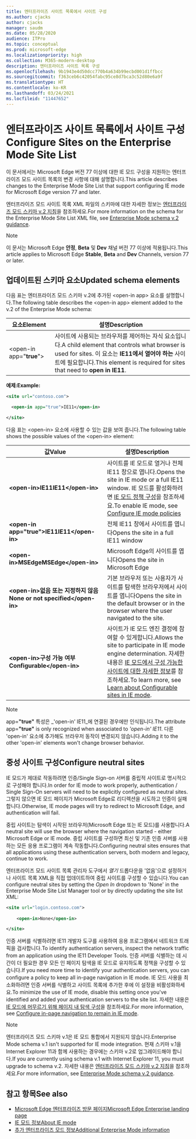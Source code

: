 ```yaml
---
title: 엔터프라이즈 사이트 목록에서 사이트 구성
ms.author: cjacks
author: cjacks
manager: saudm
ms.date: 05/28/2020
audience: ITPro
ms.topic: conceptual
ms.prod: microsoft-edge
ms.localizationpriority: high
ms.collection: M365-modern-desktop
description: 엔터프라이즈 사이트 목록 구성
ms.openlocfilehash: 9b1943e4d50dcc770b4a634b99ecbd001d1ffbcc
ms.sourcegitcommit: f363ceb6c42054fabc95ce8d7bca3c52d80e6a9f
ms.translationtype: HT
ms.contentlocale: ko-KR
ms.lasthandoff: 03/24/2021
ms.locfileid: "11447652"
---
```

# <a name="configure-sites-on-the-enterprise-mode-site-list"></a><span data-ttu-id="e07dd-103">엔터프라이즈 사이트 목록에서 사이트 구성</span><span class="sxs-lookup"><span data-stu-id="e07dd-103">Configure Sites on the Enterprise Mode Site List</span></span>

<span data-ttu-id="e07dd-104">이 문서에서는 Microsoft Edge 버전 77 이상에 대한 IE 모드 구성을 지원하는 엔터프라이즈 모드 사이트 목록의 변경 사항에 대해 설명합니다.</span><span class="sxs-lookup"><span data-stu-id="e07dd-104">This article describes changes to the Enterprise Mode Site List that support configuring IE mode for Microsoft Edge version 77 and later.</span></span>

<span data-ttu-id="e07dd-105">엔터프라이즈 모드 사이트 목록 XML 파일의 스키마에 대한 자세한 정보는 [엔터프라이즈 모드 스키마 v.2 지침](/internet-explorer/ie11-deploy-guide/enterprise-mode-schema-version-2-guidance)을 참조하세요.</span><span class="sxs-lookup"><span data-stu-id="e07dd-105">For more information on the schema for the Enterprise Mode Site List XML file, see [Enterprise Mode schema v.2 guidance](/internet-explorer/ie11-deploy-guide/enterprise-mode-schema-version-2-guidance).</span></span>

> [!NOTE]
> <span data-ttu-id="e07dd-106">이 문서는 Microsoft Edge **안정**, **Beta** 및 **Dev** 채널 버전 77 이상에 적용됩니다.</span><span class="sxs-lookup"><span data-stu-id="e07dd-106">This article applies to Microsoft Edge **Stable**, **Beta** and **Dev** Channels, version 77 or later.</span></span>

## <a name="updated-schema-elements"></a><span data-ttu-id="e07dd-107">업데이트된 스키마 요소</span><span class="sxs-lookup"><span data-stu-id="e07dd-107">Updated schema elements</span></span>

<span data-ttu-id="e07dd-108">다음 표는 엔터프라이즈 모드 스키마 v.2에 추가된 \<open-in app\> 요소를 설명합니다.</span><span class="sxs-lookup"><span data-stu-id="e07dd-108">The following table describes the \<open-in app\> element added to the v.2 of the Enterprise Mode schema:</span></span>

| **<span data-ttu-id="e07dd-109">요소</span><span class="sxs-lookup"><span data-stu-id="e07dd-109">Element</span></span>** | **<span data-ttu-id="e07dd-110">설명</span><span class="sxs-lookup"><span data-stu-id="e07dd-110">Description</span></span>** |
| --- | --- |
| \<open-in app="**true**"\> | <span data-ttu-id="e07dd-111">사이트에 사용되는 브라우저를 제어하는 자식 요소입니다.</span><span class="sxs-lookup"><span data-stu-id="e07dd-111">A child element that controls what browser is used for sites.</span></span> <span data-ttu-id="e07dd-112">이 요소는 **IE11에서 열어야 하는** 사이트에 필요합니다.</span><span class="sxs-lookup"><span data-stu-id="e07dd-112">This element is required for sites that need to **open in IE11**.</span></span>|

**<span data-ttu-id="e07dd-113">예제:</span><span class="sxs-lookup"><span data-stu-id="e07dd-113">Example:</span></span>**

``` xml
<site url="contoso.com">

  <open-in app="true">IE11</open-in>

</site>
```

<span data-ttu-id="e07dd-114">다음 표는 \<open-in\> 요소에 사용할 수 있는 값을 보여 줍니다.</span><span class="sxs-lookup"><span data-stu-id="e07dd-114">The following table shows the possible values of the \<open-in\> element:</span></span>

| **<span data-ttu-id="e07dd-115">값</span><span class="sxs-lookup"><span data-stu-id="e07dd-115">Value</span></span>** | **<span data-ttu-id="e07dd-116">설명</span><span class="sxs-lookup"><span data-stu-id="e07dd-116">Description</span></span>** |
| --- | --- |
| **\<open-in\><span data-ttu-id="e07dd-117">IE11</span><span class="sxs-lookup"><span data-stu-id="e07dd-117">IE11</span></span>\</open-in\>** | <span data-ttu-id="e07dd-118">사이트를 IE 모드로 열거나 전체 IE11 창으로 엽니다.</span><span class="sxs-lookup"><span data-stu-id="e07dd-118">Opens the site in IE mode or a full IE11 window.</span></span> <span data-ttu-id="e07dd-119">IE 모드를 활성화하려면 [IE 모드 정책 구성](./edge-ie-mode-policies.md)을 참조하세요.</span><span class="sxs-lookup"><span data-stu-id="e07dd-119">To enable IE mode, see [Configure IE mode policies](./edge-ie-mode-policies.md)</span></span>|
| **\<open-in app="**true**"\><span data-ttu-id="e07dd-120">IE11</span><span class="sxs-lookup"><span data-stu-id="e07dd-120">IE11</span></span>\</open-in\>** | <span data-ttu-id="e07dd-121">전체 IE11 창에서 사이트를 엽니 다</span><span class="sxs-lookup"><span data-stu-id="e07dd-121">Opens the site in a full IE11 window</span></span> |
| **\<open-in\><span data-ttu-id="e07dd-122">MSEdge</span><span class="sxs-lookup"><span data-stu-id="e07dd-122">MSEdge</span></span>\</open-in\>** | <span data-ttu-id="e07dd-123">Microsoft Edge의 사이트를 엽니다</span><span class="sxs-lookup"><span data-stu-id="e07dd-123">Opens the site in Microsoft Edge</span></span> |
| **\<open-in\><span data-ttu-id="e07dd-124">없음 또는 지정하지 않음</span><span class="sxs-lookup"><span data-stu-id="e07dd-124">None or not specified</span></span>\</open-in\>** | <span data-ttu-id="e07dd-125">기본 브라우저 또는 사용자가 사이트를 탐색한 브라우저에서 사이트를 엽니다</span><span class="sxs-lookup"><span data-stu-id="e07dd-125">Opens the site in the default browser or in the browser where the user navigated to the site.</span></span> |
|**\<open-in\><span data-ttu-id="e07dd-126">구성 가능 여부</span><span class="sxs-lookup"><span data-stu-id="e07dd-126">Configurable</span></span>\</open-in\>** | <span data-ttu-id="e07dd-127">사이트가 IE 모드 엔진 결정에 참여할 수 있게합니다.</span><span class="sxs-lookup"><span data-stu-id="e07dd-127">Allows the site to participate in IE mode engine determination.</span></span> <span data-ttu-id="e07dd-128">자세한 내용은 [IE 모드에서 구성 가능한 사이트에 대한 자세한 정보](edge-learnmore-configurable-sites-ie-mode.md)를 참조하세요.</span><span class="sxs-lookup"><span data-stu-id="e07dd-128">To learn more, see [Learn about Configurable sites in IE mode](edge-learnmore-configurable-sites-ie-mode.md).</span></span>  |

>[!NOTE]
> <span data-ttu-id="e07dd-129">app=**"true"** 특성은 _'open-in' IE11_에 연결된 경우에만 인식됩니다.</span><span class="sxs-lookup"><span data-stu-id="e07dd-129">The attribute app=**"true"** is only recognized when associated to _'open-in' IE11_.</span></span> <span data-ttu-id="e07dd-130">다른 'open-in' 요소에 추가해도 브라우저 동작이 변경되지 않습니다.</span><span class="sxs-lookup"><span data-stu-id="e07dd-130">Adding it to the other 'open-in' elements won't change browser behavior.</span></span>   

## <a name="configure-neutral-sites"></a><span data-ttu-id="e07dd-131">중성 사이트 구성</span><span class="sxs-lookup"><span data-stu-id="e07dd-131">Configure neutral sites</span></span>

<span data-ttu-id="e07dd-132">IE 모드가 제대로 작동하려면 인증/Single Sign-on 서버를 중립적 사이트로 명시적으로 구성해야 합니다.</span><span class="sxs-lookup"><span data-stu-id="e07dd-132">In order for IE mode to work properly, authentication / Single Sign-On servers will need to be explicitly configured as neutral sites.</span></span> <span data-ttu-id="e07dd-133">그렇지 않으면 IE 모드 페이지가 Microsoft Edge로 리디렉션을 시도하고 인증이 실패합니다.</span><span class="sxs-lookup"><span data-stu-id="e07dd-133">Otherwise, IE mode pages will try to redirect to Microsoft Edge, and authentication will fail.</span></span>

<span data-ttu-id="e07dd-134">중립 사이트는 탐색이 시작된 브라우저(Microsoft Edge 또는 IE 모드)를 사용합니다.</span><span class="sxs-lookup"><span data-stu-id="e07dd-134">A neutral site will use the browser where the navigation started - either Microsoft Edge or IE mode.</span></span> <span data-ttu-id="e07dd-135">중립 사이트를 구성하면 최신 및 기존 인증 서버를 사용하는 모든 응용 프로그램이 계속 작동합니다.</span><span class="sxs-lookup"><span data-stu-id="e07dd-135">Configuring neutral sites ensures that all applications using these authentication servers, both modern and legacy, continue to work.</span></span>

<span data-ttu-id="e07dd-136">엔터프라이즈 모드 사이트 목록 관리자 도구에서 *열기* 드롭다운을 '없음'으로 설정하거나 사이트 목록 XML을 직접 업데이트하여 중립 사이트를 구성할 수 있습니다.</span><span class="sxs-lookup"><span data-stu-id="e07dd-136">You can configure neutral sites by setting the *Open In* dropdown to 'None' in the Enterprise Mode Site List Manager tool or by directly updating the site list XML:</span></span>

``` xml
<site url="login.contoso.com">
   
    <open-in>None</open-in>

</site>
```

<span data-ttu-id="e07dd-137">인증 서버를 식별하려면 IE11 개발자 도구를 사용하여 응용 프로그램에서 네트워크 트래픽을 검사합니다.</span><span class="sxs-lookup"><span data-stu-id="e07dd-137">To identify authentication servers, inspect the network traffic from an application using the IE11 Developer Tools.</span></span> <span data-ttu-id="e07dd-138">인증 서버를 식별하는 데 시간이 더 필요한 경우 모든 인 페이지 탐색을 IE 모드로 유지하도록 정책을 구성할 수 있습니다.</span><span class="sxs-lookup"><span data-stu-id="e07dd-138">If you need more time to identify your authentication servers, you can configure a policy to keep all in-page navigation in IE mode.</span></span> <span data-ttu-id="e07dd-139">IE 모드 사용을 최소화하려면 인증 서버를 식별하고 사이트 목록에 추가한 후에 이 설정을 비활성화하세요.</span><span class="sxs-lookup"><span data-stu-id="e07dd-139">To minimize the use of IE mode, disable this setting once you've identified and added your authentication servers to the site list.</span></span> <span data-ttu-id="e07dd-140">자세한 내용은 [IE 모드에 머무르기 위해 페이지 내 탐색 구성](./microsoft-edge-policies.md#internetexplorerintegrationsiteredirect)을 참조하세요.</span><span class="sxs-lookup"><span data-stu-id="e07dd-140">For more information, see [Configure in-page navigation to remain in IE mode](./microsoft-edge-policies.md#internetexplorerintegrationsiteredirect).</span></span>

>[!NOTE]
   ><span data-ttu-id="e07dd-141">엔터프라이즈 모드 스키마 v.1은 IE 모드 통합에서 지원되지 않습니다.</span><span class="sxs-lookup"><span data-stu-id="e07dd-141">Enterprise Mode schema v.1 isn't supported for IE mode integration.</span></span> <span data-ttu-id="e07dd-142">현재 스키마 v.1을 Internet Explorer 11과 함께 사용하는 경우에는 스키마 v.2로 업그레이드해야 합니다.</span><span class="sxs-lookup"><span data-stu-id="e07dd-142">If you are currently using schema v.1 with Internet Explorer 11, you must upgrade to schema v.2.</span></span> <span data-ttu-id="e07dd-143">자세한 내용은 [엔터프라이즈 모드 스키마 v.2 지침](/internet-explorer/ie11-deploy-guide/enterprise-mode-schema-version-2-guidance)을 참조하세요.</span><span class="sxs-lookup"><span data-stu-id="e07dd-143">For more information, see [Enterprise Mode schema v.2 guidance](/internet-explorer/ie11-deploy-guide/enterprise-mode-schema-version-2-guidance).</span></span>

## <a name="see-also"></a><span data-ttu-id="e07dd-144">참고 항목</span><span class="sxs-lookup"><span data-stu-id="e07dd-144">See also</span></span>

- [<span data-ttu-id="e07dd-145">Microsoft Edge 엔터프라이즈 방문 페이지</span><span class="sxs-lookup"><span data-stu-id="e07dd-145">Microsoft Edge Enterprise landing page</span></span>](https://aka.ms/EdgeEnterprise)
- [<span data-ttu-id="e07dd-146">IE 모드 정보</span><span class="sxs-lookup"><span data-stu-id="e07dd-146">About IE mode</span></span>](./edge-ie-mode.md)
- [<span data-ttu-id="e07dd-147">추가 엔터프라이즈 모드 정보</span><span class="sxs-lookup"><span data-stu-id="e07dd-147">Additional Enterprise Mode information</span></span>](/internet-explorer/ie11-deploy-guide/enterprise-mode-overview-for-ie11)